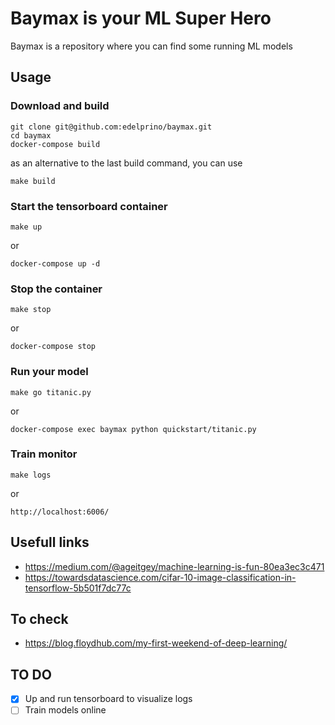 # Baymax is your ML Super Hero
Baymax is a repository where you can find some running ML models

## Usage

### Download and build
```
git clone git@github.com:edelprino/baymax.git
cd baymax
docker-compose build
```
as an alternative to the last build command, you can use 
```
make build
```

### Start the tensorboard container
```
make up
```
or
```
docker-compose up -d
```

### Stop the container
```
make stop
```
or
```
docker-compose stop
```

### Run your model
```
make go titanic.py
```
or
```
docker-compose exec baymax python quickstart/titanic.py
```

### Train monitor
```
make logs
```
or
```
http://localhost:6006/
```

## Usefull links
- https://medium.com/@ageitgey/machine-learning-is-fun-80ea3ec3c471
- https://towardsdatascience.com/cifar-10-image-classification-in-tensorflow-5b501f7dc77c



## To check
- https://blog.floydhub.com/my-first-weekend-of-deep-learning/

## TO DO
- [x] Up and run tensorboard to visualize logs
- [ ] Train models online
